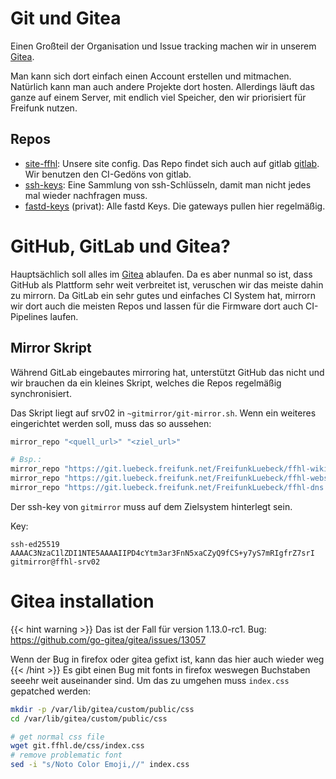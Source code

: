 # Git und Gitea

Einen Großteil der Organisation und Issue tracking machen wir in unserem [Gitea](https://git.luebeck.freifunk.net/).

Man kann sich dort einfach einen Account erstellen und mitmachen. Natürlich kann man auch andere Projekte dort hosten. Allerdings läuft das ganze auf einem Server, mit endlich viel Speicher, den wir priorisiert für Freifunk nutzen.

## Repos
* [site-ffhl](https://git.luebeck.freifunk.net/FreifunkLuebeck/site-ffhl): Unsere site config.
  Das Repo findet sich auch auf gitlab [gitlab](https://gitlab.com/freifunk-luebeck/site-ffhl). Wir benutzen den CI-Gedöns von gitlab.
* [ssh-keys](https://git.luebeck.freifunk.net/FreifunkLuebeck/ssh-keys): Eine Sammlung von ssh-Schlüsseln, damit man nicht jedes mal wieder nachfragen muss.
* [fastd-keys](https://git.luebeck.freifunk.net/FreifunkLuebeck/fastd-keys) (privat): Alle fastd Keys. Die gateways pullen hier regelmäßig.


# GitHub, GitLab und Gitea?
Hauptsächlich soll alles im [Gitea](https://git.luebeck.freifunk.net/) ablaufen. Da es aber nunmal so ist, dass GitHub als Plattform sehr weit verbreitet ist, veruschen wir das meiste dahin zu mirrorn.
Da GitLab ein sehr gutes und einfaches CI System hat, mirrorn wir dort auch die meisten Repos und lassen für die Firmware dort auch CI-Pipelines laufen.

## Mirror Skript
Während GitLab eingebautes mirroring hat, unterstützt GitHub das nicht und wir brauchen da ein kleines Skript, welches die Repos regelmäßig synchronisiert.

Das Skript liegt auf srv02 in `~gitmirror/git-mirror.sh`. Wenn ein weiteres eingerichtet werden soll, muss das so aussehen:
```bash
mirror_repo "<quell_url>" "<ziel_url>"

# Bsp.:
mirror_repo "https://git.luebeck.freifunk.net/FreifunkLuebeck/ffhl-wiki.git" "git@github.com:freifunk-luebeck/ffhl-wiki.git"
mirror_repo "https://git.luebeck.freifunk.net/FreifunkLuebeck/ffhl-website.git" "git@github.com:freifunk-luebeck/ffhl-website.git"
mirror_repo "https://git.luebeck.freifunk.net/FreifunkLuebeck/ffhl-dns.git" "git@github.com:freifunk-luebeck/ffhl-dns.git"
```

Der ssh-key von `gitmirror` muss auf dem Zielsystem hinterlegt sein.

Key:
```
ssh-ed25519 AAAAC3NzaC1lZDI1NTE5AAAAIIPD4cYtm3ar3FnN5xaCZyQ9fCS+y7yS7mRIgfrZ7srI gitmirror@ffhl-srv02
```



# Gitea installation
{{< hint warning >}}
Das ist der Fall für version 1.13.0-rc1.
Bug: https://github.com/go-gitea/gitea/issues/13057

Wenn der Bug in firefox oder gitea gefixt ist, kann das hier auch wieder weg
{{< /hint >}}
Es gibt einen Bug mit fonts in firefox weswegen Buchstaben seeehr weit auseinander sind. Um das zu
umgehen muss `index.css` gepatched werden:

```bash
mkdir -p /var/lib/gitea/custom/public/css
cd /var/lib/gitea/custom/public/css

# get normal css file
wget git.ffhl.de/css/index.css
# remove problematic font
sed -i "s/Noto Color Emoji,//" index.css
```
